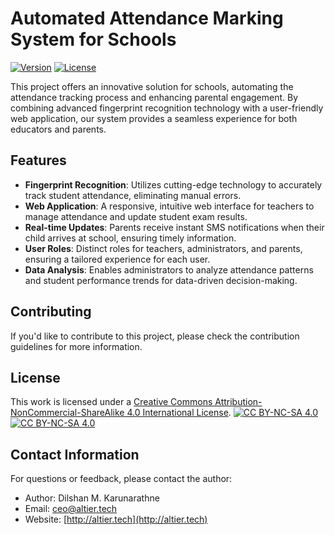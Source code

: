 # Automated Attendance Marking System for Schools

[![Version](https://img.shields.io/badge/version-1.0-brightgreen.svg)](https://pypi.org/project/ad-topic-recommender/)
[![License](https://img.shields.io/badge/license-CC%20BY--NC--SA%204.0-blue.svg)](https://creativecommons.org/licenses/by-nc-sa/4.0/)

This project offers an innovative solution for schools, automating the attendance tracking process 
and enhancing parental engagement. By combining advanced fingerprint recognition technology with a 
user-friendly web application, our system provides a seamless experience for both educators and parents.

## Features

- **Fingerprint Recognition**: Utilizes cutting-edge technology to accurately track student attendance, 
eliminating manual errors.
- **Web Application**: A responsive, intuitive web interface for teachers to manage attendance and update 
student exam results.
- **Real-time Updates**: Parents receive instant SMS notifications when their child arrives at school, 
ensuring timely information.
- **User Roles**: Distinct roles for teachers, administrators, and parents, ensuring a tailored experience for each user.
- **Data Analysis**: Enables administrators to analyze attendance patterns and student performance trends 
for data-driven decision-making.

## Contributing

If you'd like to contribute to this project, please check the contribution guidelines for more information.

## License

This work is licensed under a
[Creative Commons Attribution-NonCommercial-ShareAlike 4.0 International License][cc-by-nc-sa].
[![CC BY-NC-SA 4.0][cc-by-nc-sa-shield]][cc-by-nc-sa]  
[![CC BY-NC-SA 4.0][cc-by-nc-sa-image]][cc-by-nc-sa] 

[cc-by-nc-sa]: http://creativecommons.org/licenses/by-nc-sa/4.0/
[cc-by-nc-sa-image]: https://licensebuttons.net/l/by-nc-sa/4.0/88x31.png
[cc-by-nc-sa-shield]: https://img.shields.io/badge/License-CC%20BY--NC--SA%204.0-lightgrey.svg

## Contact Information

For questions or feedback, please contact the author:

- Author: Dilshan M. Karunarathne
- Email: ceo@altier.tech
- Website: [http://altier.tech](http://altier.tech)

